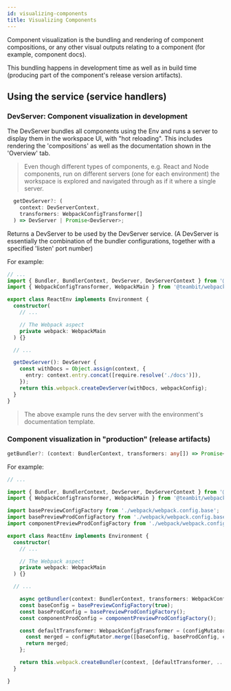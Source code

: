 ```yaml
---
id: visualizing-components
title: Visualizing Components
---
```



Component visualization is the bundling and rendering of component compositions, or any other visual outputs relating to a component (for example, component docs). 

This bundling happens in development time  as well as in build time (producing part of the component's release version artifacts). 


## Using the service (service handlers)

### DevServer: Component visualization in development
The DevServer bundles all components using the Env and runs a server to display them in the workspace UI, with "hot reloading". This includes rendering the 'compositions' as well as the documentation shown in the 'Overview' tab.

> Even though different types of components, e.g. React and Node components, run on different servers (one for each environment) the workspace is explored and navigated through as if it where a single server.


```ts
  getDevServer?: (
    context: DevServerContext,
    transformers: WebpackConfigTransformer[]
  ) => DevServer | Promise<DevServer>;
```

Returns a DevServer to be used by the DevServer service. (A DevServer is essentially the combination of the bundler configurations, together with a specified 'listen' port number)

For example:

```ts
// ...
import { Bundler, BundlerContext, DevServer, DevServerContext } from '@teambit/bundler';
import { WebpackConfigTransformer, WebpackMain } from '@teambit/webpack';

export class ReactEnv implements Environment {
  constructor(
    // ...

    // The Webpack aspect
    private webpack: WebpackMain
  ) {}

  // ...

  getDevServer(): DevServer {
    const withDocs = Object.assign(context, {
      entry: context.entry.concat([require.resolve('./docs')]),
    });
    return this.webpack.createDevServer(withDocs, webpackConfig);
  }
}
```

> The above example runs the dev server with the environment's documentation template.

### Component visualization in "production" (release artifacts)

```ts
getBundler?: (context: BundlerContext, transformers: any[]) => Promise<Bundler>
```

For example:

```ts
// ...

import { Bundler, BundlerContext, DevServer, DevServerContext } from '@teambit/bundler';
import { WebpackConfigTransformer, WebpackMain } from '@teambit/webpack';

import basePreviewConfigFactory from './webpack/webpack.config.base';
import basePreviewProdConfigFactory from './webpack/webpack.config.base.prod';
import componentPreviewProdConfigFactory from './webpack/webpack.config.component.prod';

export class ReactEnv implements Environment {
  constructor(
    // ...

    // The Webpack aspect
    private webpack: WebpackMain
  ) {}

  // ...

    async getBundler(context: BundlerContext, transformers: WebpackConfigTransformer[] = []): Promise<Bundler> {
    const baseConfig = basePreviewConfigFactory(true);
    const baseProdConfig = basePreviewProdConfigFactory();
    const componentProdConfig = componentPreviewProdConfigFactory();

    const defaultTransformer: WebpackConfigTransformer = (configMutator) => {
      const merged = configMutator.merge([baseConfig, baseProdConfig, componentProdConfig]);
      return merged;
    };

    return this.webpack.createBundler(context, [defaultTransformer, ...transformers]);
  }

}
```

